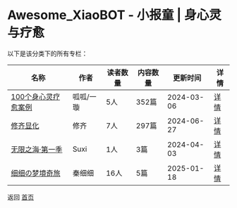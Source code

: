 # Awesome_XiaoBOT - 小报童 | 身心灵与疗愈

以下是该分类下的所有专栏：

| 名称 | 作者 | 读者数量 | 内容数量 | 更新时间 | 详情 |
|------|------|----------|----------|----------|------|
| [100个身心灵疗愈案例](https://xiaobot.net/p/liaoyuanli?refer=0b133df9-27dc-423b-8101-639049001c13) | 呱呱/一璇 | 5人 | 352篇 |  2024-03-06 | [详情](data/liaoyuanli.md) |
| [修齐显化](https://xiaobot.net/p/xiuqi?refer=0b133df9-27dc-423b-8101-639049001c13) | 修齐 | 7人 | 297篇 |  2024-06-27 | [详情](data/xiuqi.md) |
| [无限之海·第一季](https://xiaobot.net/p/icebluesea?refer=0b133df9-27dc-423b-8101-639049001c13) | Suxi | 1人 | 3篇 |  2024-04-03 | [详情](data/icebluesea.md) |
| [细细の梦境奇旅](https://xiaobot.net/p/unique?refer=0b133df9-27dc-423b-8101-639049001c13) | 秦细细 | 16人 | 5篇 |  2025-01-18 | [详情](data/unique.md) |


返回 [首页](../README.md)
